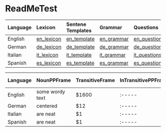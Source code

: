 # ReadMeTest
| Language      | Lexicon        | Sentene Templates | Grammar | Questions | Web Interface |
| :------------ |:---------------| :-----|:-----|:-----|:-----|
| English       |[en_lexicon](https://www.google.com)| [en_template](https://www.google.com)|[en_grammar](https://www.google.com)|[en_questions](https://www.google.com)|[en_Interface](https://www.google.com)|
| German        |[de_lexicon](https://www.google.com)| [de_template](https://www.google.com) |[de_grammar](https://www.google.com)|[de_questions](https://www.google.com)|[de_Interface](https://www.google.com)|
| Italian       |[it_lexicon](https://www.google.com)| [it_template](https://www.google.com) |[it_grammar](https://www.google.com)|[it_questions](https://www.google.com)|[it_Interface](https://www.google.com)|
| Spanish       |[es_lexicon](https://www.google.com)| [es_template](https://www.google.com)|[es_grammar](https://www.google.com)|[es_questions](https://www.google.com)|[es_Interface](https://www.google.com)|


| Language      | NounPPFrame    | TransitiveFrame | InTransitivePPFrame | Attributive Adjection | Gradable Adjection|
| :------------ |:---------------| :-----|:-----|:-----|:-----|
| English       | some wordy text| $1600 |:-----|:-----|:-----|
| German        | centered       |   $12 |:-----|:-----|:-----|
| Italian       | are neat       |    $1 |:-----|:-----|:-----|
| Spanish       | are neat       |    $1 |:-----|:-----|:-----|
